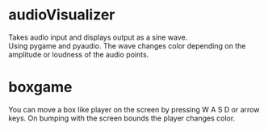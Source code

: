 # audioVisualizer
Takes audio input and displays output as a sine wave.  
Using pygame and pyaudio.
The wave changes color depending on the amplitude or loudness of the audio points.

# boxgame
You can move a box like player on the screen by pressing W A S D or arrow keys. 
On bumping with the screen bounds the player changes color.
